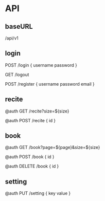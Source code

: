 # API

## baseURL

/api/v1


## login

POST /login
  {
    username
    password
  }

GET /logout

POST /register
  {
    username
    password
    email
  }


## recite

@auth
GET /recite?size=${size}

@auth
POST /recite
  {
    id
  }


## book

@auth
GET /book?page=${page}&size=${size}

@auth
POST /book
  {
    id
  }

@auth
DELETE /book
  {
    id
  }

## setting

@auth
PUT /setting
  {
    key
    value
  }

